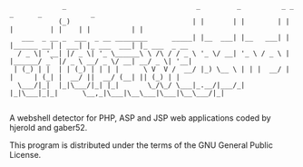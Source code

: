 ````
             _                                _         _          _ _           _      _            _             
            (_)                              | |       | |        | | |         | |    | |          | |            
   ___  _ __ _  ___  _ __ ________      _____| |__  ___| |__   ___| | |______ __| | ___| |_ ___  ___| |_ ___  _ __ 
  / _ \| '__| |/ _ \| '_ \______\ \ /\ / / _ \ '_ \/ __| '_ \ / _ \ | |______/ _` |/ _ \ __/ _ \/ __| __/ _ \| '__|
 | (_) | |  | | (_) | | | |      \ V  V /  __/ |_) \__ \ | | |  __/ | |     | (_| |  __/ ||  __/ (__| || (_) | |   
  \___/|_|  |_|\___/|_| |_|       \_/\_/ \___|_.__/|___/_| |_|\___|_|_|      \__,_|\___|\__\___|\___|\__\___/|_|   
                                                                                                                   
````
A webshell detector for PHP, ASP and JSP web applications coded by hjerold and gaber52.

This program is distributed under the terms of the GNU General Public License.
